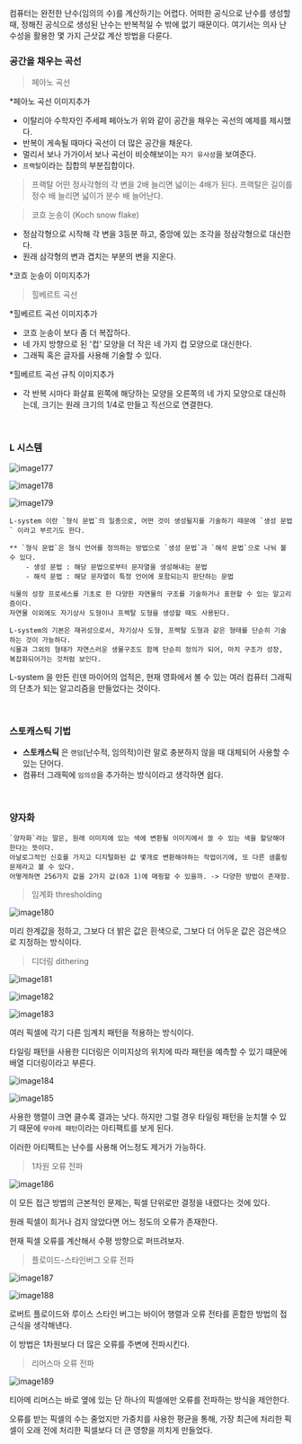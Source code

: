 컴퓨터는 완전한 난수(임의의 수)를 계산하기는 어렵다. 어떠한 공식으로 난수를 생성할 때, 정해진 공식으로 생성된 난수는 반복적일 수 밖에 없기 때문이다. 여기서는 의사 난수성을 활용한 몇 가지 근삿값 계산 방법을 다룬다.

### 공간을 채우는 곡선

> 페아노 곡선

*페아노 곡선 이미지추가

- 이탈리아 수학자인 주세페 페아노가 위와 같이 공간을 채우는 곡선의 예제를 제시했다.
- 반복이 게속될 때마다 곡선이 더 많은 공간을 채운다.
- 멀리서 보나 가가이서 보나 곡선이 비슷해보이는 `자기 유사성`을 보여준다.
- `프랙탈`이라는 집합의 부분집합이다.

> 프랙탈 어떤 정사각형의 각 변을 2배 늘리면 넓이는 4배가 된다. 프랙탈은 길이를 정수 배 늘리면 넓이가 분수 배 늘어난다.

> 코흐 눈송이 (Koch snow flake)

- 정삼각형으로 시작해 각 변을 3등분 하고, 중앙에 있는 조각을 정삼각형으로 대신한다.
- 원래 삼각형의 변과 겹치는 부분의 변을 지운다.

*코흐 눈송이 이미지추가

> 힐베르트 곡선

*힐베르트 곡선 이미지추가

- 코흐 눈송이 보다 좀 더 복잡하다.
- 네 가지 방향으로 된 '컵' 모양을 더 작은 네 가지 컵 모양으로 대신한다.
- 그래픽 혹은 글자를 사용해 기술할 수 있다.

*힐베르트 곡선 규칙 이미지추가

- 각 반복 시마다 화살표 왼쪽에 해당하는 모양을 오른쪽의 네 가지 모양으로 대신하는데, 크기는 원래 크기의 1/4로 만들고 직선으로 연결한다.

<br>

### L 시스템

![image177](https://github.com/user-attachments/assets/94e1be63-a845-4a69-bc4c-82acf4f280d8)

![image178](https://github.com/user-attachments/assets/7cd1cc48-84cf-4055-9a5a-186899d9921b)

![image179](https://github.com/user-attachments/assets/d3ddd1a1-8965-41e3-ae4a-2e0ee42d6d83)

```
L-system 이란 `형식 문법`의 일종으로, 어떤 것이 생성될지를 기술하기 때문에 `생성 문법` 이라고 부르기도 한다.

** `형식 문법`은 형식 언어를 정의하는 방법으로 `생성 문법`과 `해석 문법`으로 나눠 볼 수 있다.
    - 생성 문법 : 해당 문법으로부터 문자열을 생성해내는 문법
    - 해석 문법 : 해당 문자열이 특정 언어에 포함되는지 판단하는 문법

식물의 성장 프로세스를 기초로 한 다양한 자연물의 구조를 기술하거나 표현할 수 있는 알고리즘이다.
자연물 이외에도 자기상사 도형이나 프렉탈 도형을 생성할 때도 사용된다.

L-system의 기본은 재귀성으로서, 자기상사 도형, 프랙탈 도형과 같은 형태를 단순히 기술하는 것이 가능하다.
식물과 그외의 형태가 자연스러운 생물구조도 함께 단순히 정의가 되어, 마치 구조가 성장, 복잡화되어가는 것처럼 보인다.
```

L-system 을 만든 린덴 마이어의 업적은, 현재 영화에서 볼 수 있는 여러 컴퓨터 그래픽의 단초가 되는 알고리즘을 만들었다는 것이다.

<br>

### 스토캐스틱 기법

- **스토캐스틱** 은 `랜덤`(난수적, 임의적)이란 말로 충분하지 않을 때 대체되어 사용할 수 있는 단어다.
- 컴퓨터 그래픽에 `임의성`을 추가하는 방식이라고 생각하면 쉽다.

<br>

### 양자화

```
`양자화`라는 말은, 원래 이미지에 있는 색에 변환될 이미지에서 쓸 수 있는 색을 할당해야 한다는 뜻이다.
아날로그적인 신호를 가지고 디지털화된 값 몇개로 변환해야하는 작업이기에, 또 다른 샘플링 문제라고 볼 수 있다.
어떻게하면 256가지 값을 2가지 값(0과 1)에 매핑할 수 있을까. -> 다양한 방법이 존재함.
```

> 임계화 thresholding

![image180](https://github.com/user-attachments/assets/90c3053a-da04-4e8b-ab04-f47aad786f2a)

미리 한계값을 정하고, 그보다 더 밝은 값은 흰색으로, 그보다 더 어두운 값은 검은색으로 지정하는 방식이다.

> 디더링 dithering

![image181](https://github.com/user-attachments/assets/e1173e9a-a3c8-47fc-bd74-ed9ec1511dc2)

![image182](https://github.com/user-attachments/assets/02fb3a20-8538-4751-8ba7-e58e1c7e8a10)

![image183](https://github.com/user-attachments/assets/26128134-54b0-413b-9c03-dacbfcc33f1c)

여러 픽셀에 각기 다른 임계치 패턴을 적용하는 방식이다.

타일링 패턴을 사용한 디더링은 이미지상의 위치에 따라 패턴을 예측할 수 있기 떄문에 배열 디더링이라고 부른다.

![image184](https://github.com/user-attachments/assets/e141a58a-4e57-4329-b438-0917454b4f36)

![image185](https://github.com/user-attachments/assets/9324936a-70cb-4d4d-afc6-c890a484af15)


사용한 행렬이 크면 클수록 결과는 낫다. 하지만 그럴 경우 타일링 패턴을 눈치챌 수 있기 때문에 `무아레 패턴`이라는 아티팩트를 보게 된다.

이러한 아티팩트는 난수를 사용해 어느정도 제거가 가능하다.

> 1차원 오류 전파

![image186](https://github.com/user-attachments/assets/136de1a2-7fe2-4c04-a2f3-d457c42fa606)

이 모든 접근 방법의 근본적인 문제는, 픽셀 단위로만 결정을 내렸다는 것에 있다.

원래 픽셀이 희거나 검지 않았다면 어느 정도의 오류가 존재한다.

현재 픽셀 오류를 계산해서 수평 방향으로 퍼뜨려보자.

> 플로이드-스타인버그 오류 전파

![image187](https://github.com/user-attachments/assets/c37cd515-5032-49fd-aade-83c3515e75f8)

![image188](https://github.com/user-attachments/assets/5396e692-c736-4f49-b368-4cca930d6d88)

로버트 플로이드와 루이스 스타인 버그는 바이어 행렬과 오류 전타를 혼합한 방법의 접근식을 생각해낸다.

이 방법은 1차원보다 더 많은 오류를 주변에 전파시킨다.

> 리머스마 오류 전파

![image189](https://github.com/user-attachments/assets/cf6cc6ab-a596-422e-b71f-8898969d3dc3)

티아메 리머스는 바로 옆에 있는 단 하나의 픽셀에만 오류를 전파하는 방식을 제안한다.

오류를 받는 픽셀의 수는 줄었지만 가중치를 사용한 평균을 통해, 가장 최근에 처리한 픽셀이 오래 전에 처리한 픽셀보다 더 큰 영향을 끼치게 만들었다.